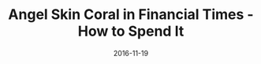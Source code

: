 ---
title: Angel Skin Coral in Financial Times - How to Spend It
date: 2016-11-19
summary: >
  Assael launches a new and exclusive collection for Neiman Marcus, The Assael Coral Collection. The Necklace featured is a double row Angel Skin Coral necklace, finished with a 18K Gold and Diamond clasp. This collection is extremely rare and features some of the most gorgeous vintage coral available on the market. ​​
featured_image: /uploads/2016-11-19.jpg
---
